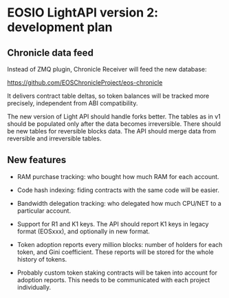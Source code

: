 # EOSIO LightAPI version 2: development plan

## Chronicle data feed

Instead of ZMQ plugin, Chronicle Receiver will feed the new database:

https://github.com/EOSChronicleProject/eos-chronicle

It delivers contract table deltas, so token balances will be tracked
more precisely, independent from ABI compatibility.

The new version of Light API should handle forks better. The tables as
in v1 should be populated only after the data becomes
irreversible. There should be new tables for reversible blocks data. The
API should merge data from reversible and irreversible tables.


## New features

* RAM purchase tracking: who bought how much RAM for each account.

* Code hash indexing: fiding contracts with the same code will be
  easier.

* Bandwidth delegation tracking: who delegated how much CPU/NET to a
  particular account.

* Support for R1 and K1 keys. The API should report K1 keys in legacy
  format (EOSxxx), and optionally in new format.

* Token adoption reports every million blocks: number of holders for
  each token, and Gini coefficient. These reports will be stored for the
  whole history of tokens.

* Probably custom token staking contracts will be taken into account for
  adoption reports. This needs to be communicated with each project
  individually.








